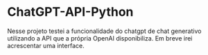 # ChatGPT-API-Python
Nesse projeto testei a funcionalidade do chatgpt de chat generativo utilizando a API que a própria OpenAI disponibiliza. Em breve irei acrescentar uma interface.
